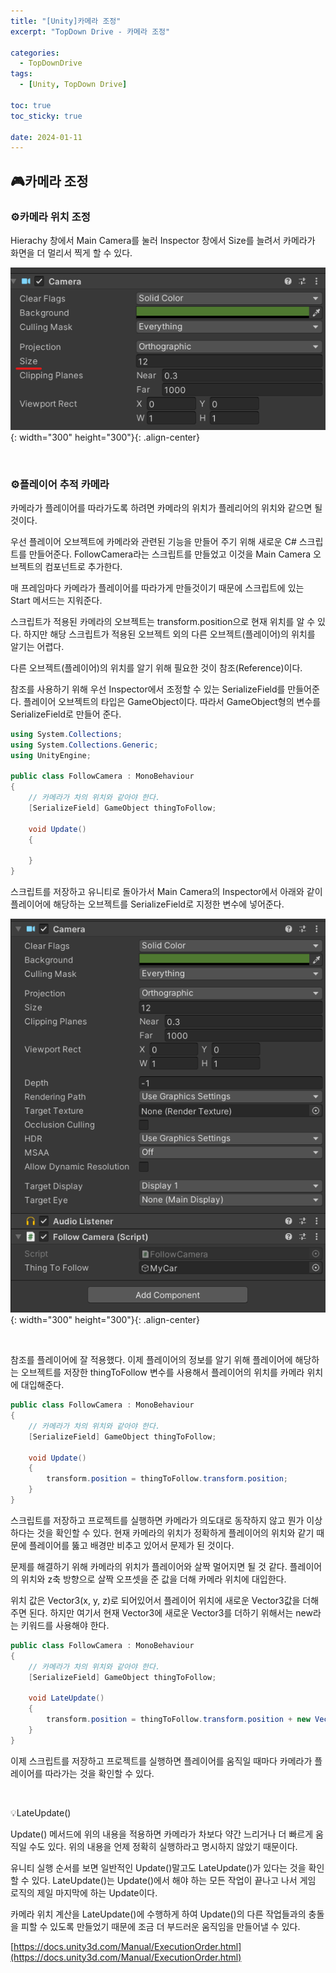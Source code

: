 ```yaml
---
title: "[Unity]카메라 조정"
excerpt: "TopDown Drive - 카메라 조정"

categories:
  - TopDownDrive
tags:
  - [Unity, TopDown Drive]

toc: true
toc_sticky: true

date: 2024-01-11
---
```


## 🎮카메라 조정
### ⚙️카메라 위치 조정
Hierachy 창에서 Main Camera를 눌러 Inspector 창에서 Size를 늘려서 카메라가 화면을 더 멀리서 찍게 할 수 있다.

![CameraSize](/assets/images/TopDownDrive/CameraSize.png){: width="300" height="300"}{: .align-center}

<br>

### ⚙️플레이어 추적 카메라
카메라가 플레이어를 따라가도록 하려면 카메라의 위치가 플레리어의 위치와 같으면 될 것이다.

우선 플레이어 오브젝트에 카메라와 관련된 기능을 만들어 주기 위해 새로운 C# 스크립트를 만들어준다. FollowCamera라는 스크립트를 만들었고 이것을 Main Camera 오브젝트의 컴포넌트로 추가한다.

매 프레임마다 카메라가 플레이어를 따라가게 만들것이기 때문에 스크립트에 있는 Start 메서드는 지워준다.

스크립트가 적용된 카메라의 오브젝트는 transform.position으로 현재 위치를 알 수 있다. 하지만 해당 스크립트가 적용된 오브젝트 외의 다른 오브젝트(플레이어)의 위치를 알기는 어렵다.

다른 오브젝트(플레이어)의 위치를 알기 위해 필요한 것이 참조(Reference)이다.

참조를 사용하기 위해 우선 Inspector에서 조정할 수 있는 SerializeField를 만들어준다. 플레이어 오브젝트의 타입은 GameObject이다. 따라서 GameObject형의 변수를 SerializeField로 만들어 준다.

```cs
using System.Collections;
using System.Collections.Generic;
using UnityEngine;

public class FollowCamera : MonoBehaviour
{
    // 카메라가 차의 위치와 같아야 한다.
    [SerializeField] GameObject thingToFollow;

    void Update()
    {

    }
}
```

스크립트를 저장하고 유니티로 돌아가서 Main Camera의 Inspector에서 아래와 같이 플레이어에 해당하는 오브젝트를 SerializeField로 지정한 변수에 넣어준다.

![Reference](/assets/images/TopDownDrive/Reference.png){: width="300" height="300"}{: .align-center}

<br>

참조를 플레이어에 잘 적용했다. 이제 플레이어의 정보를 알기 위해 플레이어에 해당하는 오브젝트를 저장한 thingToFollow 변수를 사용해서 플레이어의 위치를 카메라 위치에 대입해준다.

```cs
public class FollowCamera : MonoBehaviour
{
    // 카메라가 차의 위치와 같아야 한다.
    [SerializeField] GameObject thingToFollow;

    void Update()
    {
        transform.position = thingToFollow.transform.position;
    }
}
```

스크립트를 저장하고 프로젝트를 실행하면 카메라가 의도대로 동작하지 않고 뭔가 이상하다는 것을 확인할 수 있다. 현재 카메라의 위치가 정확하게 플레이어의 위치와 같기 때문에 플레이어를 뚫고 배경만 비추고 있어서 문제가 된 것이다.

문제를 해결하기 위해 카메라의 위치가 플레이어와 살짝 멀어지면 될 것 같다. 플레이어의 위치와 z축 방향으로 살짝 오프셋을 준 값을 더해 카메라 위치에 대입한다.

위치 값은 Vector3(x, y, z)로 되어있어서 플레이어 위치에 새로운 Vector3값을 더해주면 된다. 하지만 여기서 현재 Vector3에 새로운 Vector3를 더하기 위해서는 new라는 키워드를 사용해야 한다.

```cs
public class FollowCamera : MonoBehaviour
{
    // 카메라가 차의 위치와 같아야 한다.
    [SerializeField] GameObject thingToFollow;

    void LateUpdate()
    {
        transform.position = thingToFollow.transform.position + new Vector3(0, 0, -10);
    }
}
```

이제 스크립트를 저장하고 프로젝트를 실행하면 플레이어를 움직일 때마다 카메라가 플레이어를 따라가는 것을 확인할 수 있다.

<br>

💡LateUpdate()

Update() 메서드에 위의 내용을 적용하면 카메라가 차보다 약간 느리거나 더 빠르게 움직일 수도 있다. 위의 내용을 언제 정확히 실행하라고 명시하지 않았기 때문이다.

유니티 실행 순서를 보면 일반적인 Update()말고도 LateUpdate()가 있다는 것을 확인할 수 있다. LateUpdate()는 Update()에서 해야 하는 모든 작업이 끝나고 나서 게임 로직의 제일 마지막에 하는 Update이다.

카메라 위치 계산을 LateUpdate()에 수행하게 하여 Update()의 다른 작업들과의 충돌을 피할 수 있도록 만들었기 때문에 조금 더 부드러운 움직임을 만들어낼 수 있다.

[https://docs.unity3d.com/Manual/ExecutionOrder.html](https://docs.unity3d.com/Manual/ExecutionOrder.html)

<br><br>